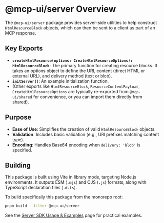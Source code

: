 # @mcp-ui/server Overview

The `@mcp-ui/server` package provides server-side utilities to help construct `HtmlResourceBlock` objects, which can then be sent to a client as part of an MCP response.

## Key Exports

- **`createHtmlResource(options: CreateHtmlResourceOptions): HtmlResourceBlock`**:
  The primary function for creating resource blocks. It takes an options object to define the URI, content (direct HTML or external URL), and delivery method (text or blob).
- **`initServer()`**: An example initialization function.
- (Other exports like `HtmlResourceBlock`, `ResourceContentPayload`, `CreateHtmlResourceOptions` are typically re-exported from `@mcp-ui/shared` for convenience, or you can import them directly from shared).

## Purpose

- **Ease of Use**: Simplifies the creation of valid `HtmlResourceBlock` objects.
- **Validation**: Includes basic validation (e.g., URI prefixes matching content type).
- **Encoding**: Handles Base64 encoding when `delivery: 'blob'` is specified.

## Building

This package is built using Vite in library mode, targeting Node.js environments. It outputs ESM (`.mjs`) and CJS (`.js`) formats, along with TypeScript declaration files (`.d.ts`).

To build specifically this package from the monorepo root:
```bash
pnpm build --filter @mcp-ui/server
```

See the [Server SDK Usage & Examples](./usage-examples.md) page for practical examples. 